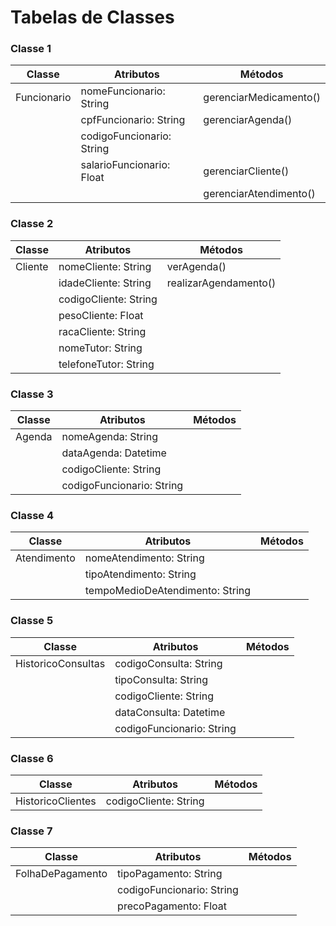 # Tabelas de Classes

### Classe 1
|    Classe   |     Atributos     |           Métodos         |
| ----------- | ----------------- | ------------------------- |
| Funcionario | nomeFuncionario: String | gerenciarMedicamento() |
| | cpfFuncionario: String | gerenciarAgenda() |
| | codigoFuncionario: String | |
| | salarioFuncionario: Float | gerenciarCliente() |
| | | gerenciarAtendimento() |

### Classe 2
|    Classe   |     Atributos     |           Métodos         |
| ----------- | ----------------- | ------------------------- |
| Cliente | nomeCliente: String      | verAgenda()    |
| | idadeCliente: String | realizarAgendamento() |
| | codigoCliente: String | |
| | pesoCliente: Float | |
| | racaCliente: String | |
| | nomeTutor: String | |
| | telefoneTutor: String | |

### Classe 3
|    Classe   |     Atributos     |           Métodos         |
| ----------- | ----------------- | ------------------------- |
| Agenda | nomeAgenda: String | |
| | dataAgenda: Datetime | |
| | codigoCliente: String | |
| | codigoFuncionario: String | |

### Classe 4
|    Classe   |     Atributos     |           Métodos         |
| ----------- | ----------------- | ------------------------- |
| Atendimento | nomeAtendimento: String | |
| | tipoAtendimento: String | |
| | tempoMedioDeAtendimento: String | |


### Classe 5
|    Classe   |     Atributos     |           Métodos         |
| ----------- | ----------------- | ------------------------- |
| HistoricoConsultas | codigoConsulta: String | |
| | tipoConsulta: String | |
| | codigoCliente: String | |
| | dataConsulta: Datetime | |
| | codigoFuncionario: String | |


### Classe 6
|    Classe   |     Atributos     |           Métodos         |
| ----------- | ----------------- | ------------------------- |
| HistoricoClientes | codigoCliente: String | |

### Classe 7
|    Classe   |     Atributos     |           Métodos         |
| ----------- | ----------------- | ------------------------- |
| FolhaDePagamento | tipoPagamento: String | |
| | codigoFuncionario: String | |
| | precoPagamento: Float | |
